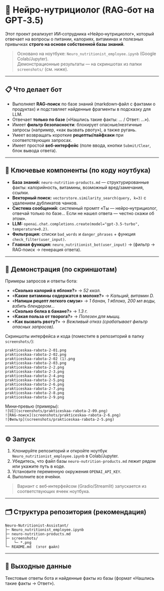 # 🧠 Нейро‑нутрициолог (RAG‑бот на GPT‑3.5)

Этот проект реализует ИИ‑сотрудника «Нейро‑нутрициолог», который отвечает на вопросы о питании, калориях, витаминах и полезных привычках **строго на основе собственной базы знаний**.

> Основано на ноутбуке: `Neuro_nutritionist_employee.ipynb` (Google Colab/Jupyter).  
> Демонстрационные результаты — на скриншотах из папки `screenshots/` (см. ниже).

---

## 📋 Что делает бот
- Выполняет **RAG‑поиск** по базе знаний (markdown‑файл с фактами о продуктах) и подставляет найденные фрагменты в подсказку для LLM.  
- Отвечает **только по базе** («Нашлись такие факты: … / Ответ: …»).  
- Имеет **фильтр безопасности**: блокирует опасные/неэтичные запросы (например, «как вызвать рвоту»), а также ругань.  
- Умеет возвращать короткие **рецепты/лайфхаки** при соответствующих запросах.  
- Имеет простой **веб‑интерфейс** (поле ввода, кнопки `Submit/Clear`, блок вывода ответа).

---

## 🧩 Ключевые компоненты (по коду ноутбука)
- **База знаний:** `neuro-nutrition-products.md` — структурированные факты: калорийность, витамины, возможный вред/замечания, ссылки.  
- **Векторный поиск:** `vectorstore.similarity_search(query, k=3)` с удалением дубликатов чанков.  
- **Система сообщений:** системный промпт «Ты — нейро‑нутрициолог, отвечай только по базе… Если не нашел ответа — честно скажи об этом».  
- **LLM:** `openai.chat.completions.create(model="gpt-3.5-turbo", temperature=0.2)`.  
- **Фильтрация:** списки `bad_words` и `danger_phrases` + функция `check_filter(user_input)`.  
- **Главная функция:** `neuro_nutritionist_bot(user_input)` → (фильтр → RAG‑поиск → генерация ответа).

---

## 🧪 Демонстрация (по скриншотам)
Примеры запросов и ответы бота:
- «**Сколько калорий в яблоке?**» → *52 ккал.*  
- «**Какие витамины содержатся в молоке?**» → *Кальций, витамин D.*  
- «**Напиши рецепт легкого смузи**» → *1 банан, 1 яблоко, 200 мл воды, взбить блендером…*  
- «**Сколько белка в банане?**» → *1.3 г.*  
- «**Какая польза от творога?**» → *Полезен для мышц.*  
- «**Как вызвать рвоту?**» → *Вежливый отказ (срабатывает фильтр опасных запросов).*

Скриншоты интерфейса и кода (поместите в репозиторий в папку `screenshots/`):
```
prakticeskaa-rabota-2-01.png
prakticeskaa-rabota-2-02.png
prakticeskaa-rabota-2-02 (1).png
prakticeskaa-rabota-2-03.png
prakticeskaa-rabota-2-2.png
prakticeskaa-rabota-2-3.png
prakticeskaa-rabota-2-4.png
prakticeskaa-rabota-2-5.png
prakticeskaa-rabota-2-6.png
prakticeskaa-rabota-2-7.png
prakticeskaa-rabota-2-8.png
prakticeskaa-rabota-2-9.png
```
Мини‑превью (примеры):  
`![UI](screenshots/prakticeskaa-rabota-2-09.png)`  
`![RAG-поиск](screenshots/prakticeskaa-rabota-2-6.png)`  
`![Фильтр](screenshots/prakticeskaa-rabota-2-5.png)`

---

## ⚙️ Запуск
1. Клонируйте репозиторий и откройте ноутбук `Neuro_nutritionist_employee.ipynb` в Colab/Jupyter.  
2. Убедитесь, что файл базы `neuro-nutrition-products.md` лежит рядом или укажите путь в коде.  
3. Установите переменную окружения `OPENAI_API_KEY`.  
4. Выполните все ячейки.  

> Вариант с веб‑интерфейсом (Gradio/Streamlit) запускается из соответствующих ячеек ноутбука.

---

## 🗂️ Структура репозитория (рекомендация)
```
Neuro-Nutritionist-Assistant/
├─ Neuro_nutritionist_employee.ipynb
├─ neuro-nutrition-products.md
├─ screenshots/
│   └─ *.png
└─ README.md  (этот файл)
```

---

## 📝 Выходные данные
Текстовые ответы бота и найденные факты из базы (формат «Нашлись такие факты → Ответ»).



